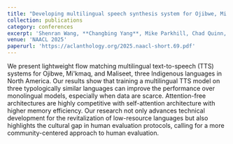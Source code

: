 ```yaml
---
title: "Developing multilingual speech synthesis system for Ojibwe, Mi'kmaq, and Maliseet"
collection: publications
category: conferences
excerpt: 'Shenran Wang, **Changbing Yang**, Mike Parkhill, Chad Quinn, Christopher Hammerly, Jian Zhu'
venue: 'NAACL 2025'
paperurl: 'https://aclanthology.org/2025.naacl-short.69.pdf'
---
```


We present lightweight flow matching multilingual text-to-speech (TTS) systems for Ojibwe, Mi'kmaq, and Maliseet, three Indigenous languages in North America. Our results show that training a multilingual TTS model on three typologically similar languages can improve the performance over monolingual models, especially when data are scarce. Attention-free architectures are highly competitive with self-attention architecture with higher memory efficiency. Our research not only advances technical development for the revitalization of low-resource languages but also highlights the cultural gap in human evaluation protocols, calling for a more community-centered approach to human evaluation.
